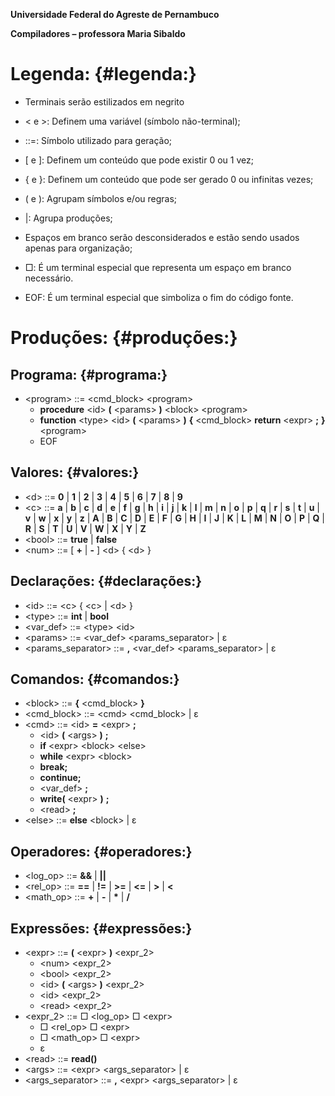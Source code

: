 **Universidade Federal do Agreste de Pernambuco**

**Compiladores – professora Maria Sibaldo**

# **Legenda:** {#legenda:}

* Terminais serão estilizados em negrito  
* \< e \>: Definem uma variável (símbolo não-terminal);  
* ::=: Símbolo utilizado para geração;  
* \[ e \]: Definem um conteúdo que pode existir 0 ou 1 vez;  
* { e }: Definem um conteúdo que pode ser gerado 0 ou infinitas vezes;  
* ( e ): Agrupam símbolos e/ou regras;  
* |: Agrupa produções;  
* Espaços em branco serão desconsiderados e estão sendo usados apenas para organização;  
* □: É um terminal especial que representa um espaço em branco necessário.

* EOF: É um terminal especial que simboliza o fim do código fonte.

# **Produções:** {#produções:}

## **Programa:** {#programa:}

* \<program\> ::= \<cmd\_block\> \<program\>  
  * **procedure** \<id\> **(** \<params\> **)** \<block\> \<program\>  
  * **function** \<type\> \<id\> **(** \<params\> **)** **{** \<cmd\_block\> **return** \<expr\> **;** **}** \<program\>  
  * EOF

## **Valores:** {#valores:}

* \<d\> ::= **0** | **1** | **2** | **3** | **4** | **5** | **6** | **7** | **8** | **9**  
* \<c\> ::= **a** | **b** | **c** | **d** | **e** | **f** | **g** | **h** | **i** | **j** | **k** | **l** | **m** | **n** | **o** | **p** | **q** | **r** | **s** | **t** | **u** | **v** | **w** | **x** | **y** | **z** | **A** | **B** | **C** | **D** | **E** | **F** | **G** | **H** | **I** | **J** | **K** | **L** | **M** | **N** | **O** | **P** | **Q** | **R** | **S** | **T** | **U** | **V** | **W** | **X** | **Y** | **Z**  
* \<bool\> ::= **true** | **false**  
* \<num\> ::= \[ **\+** | **\-** \] \<d\> { \<d\> }

## 

## **Declarações:** {#declarações:}

* \<id\> ::= \<c\> { \<c\> | \<d\> }  
* \<type\> ::= **int** | **bool**  
* \<var\_def\> ::= \<type\> \<id\>  
* \<params\> ::=  \<var\_def\> \<params\_separator\> | ε  
* \<params\_separator\> ::= **,** \<var\_def\> \<params\_separator\> |  ε


## **Comandos:** {#comandos:}

* \<block\> ::= **{** \<cmd\_block\> **}**  
* \<cmd\_block\> ::= \<cmd\> \<cmd\_block\> | ε  
* \<cmd\> ::= \<id\> **\=** \<expr\> **;**  
  * \<id\> **(** \<args\> **)** **;**  
  * **if** \<expr\> \<block\> \<else\>  
  * **while** \<expr\> \<block\>  
  * **break;**  
  * **continue;**  
  * \<var\_def\> **;**  
  * **write(** \<expr\> **)** **;**  
  * \<read\> **;**  
* \<else\> ::= **else** \<block\> | ε

## 

## **Operadores:** {#operadores:}

* \<log\_op\> ::= **&&** | **||**  
* \<rel\_op\> ::= **\==** | **\!=** | **\>=** | **\<=** | **\>** | **\<**  
* \<math\_op\> ::= **\+** | **\-** | **\*** | **/**

## **Expressões:** {#expressões:}

* \<expr\> ::= **(** \<expr\> **)** \<expr\_2\>  
  * \<num\> \<expr\_2\>  
  * \<bool\> \<expr\_2\>  
  * \<id\> **(** \<args\> **)** \<expr\_2\>  
  * \<id\> \<expr\_2\>  
  * \<read\> \<expr\_2\>  
* \<expr\_2\> ::= □ \<log\_op\> □ \<expr\>  
  * □ \<rel\_op\> □ \<expr\>  
  * □ \<math\_op\> □ \<expr\>  
  * ε  
* \<read\> ::= **read()**  
* \<args\> ::= \<expr\> \<args\_separator\> | ε  
* \<args\_separator\> ::= **,** \<expr\> \<args\_separator\> | ε
